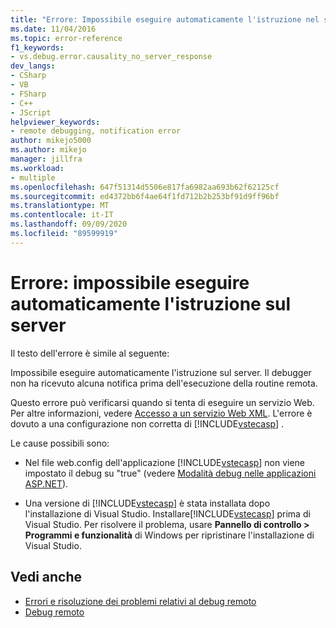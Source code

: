 ```yaml
---
title: "Errore: Impossibile eseguire automaticamente l'istruzione nel server | Microsoft Docs"
ms.date: 11/04/2016
ms.topic: error-reference
f1_keywords:
- vs.debug.error.causality_no_server_response
dev_langs:
- CSharp
- VB
- FSharp
- C++
- JScript
helpviewer_keywords:
- remote debugging, notification error
author: mikejo5000
ms.author: mikejo
manager: jillfra
ms.workload:
- multiple
ms.openlocfilehash: 647f51314d5506e817fa6982aa693b62f62125cf
ms.sourcegitcommit: ed4372bb6f4ae64f1fd712b2b253bf91d9ff96bf
ms.translationtype: MT
ms.contentlocale: it-IT
ms.lasthandoff: 09/09/2020
ms.locfileid: "89599919"
---
```

# <a name="error-unable-to-automatically-step-into-the-server"></a>Errore: impossibile eseguire automaticamente l'istruzione sul server
Il testo dell'errore è simile al seguente:

 Impossibile eseguire automaticamente l'istruzione sul server. Il debugger non ha ricevuto alcuna notifica prima dell'esecuzione della routine remota.

 Questo errore può verificarsi quando si tenta di eseguire un servizio Web. Per altre informazioni, vedere [Accesso a un servizio Web XML](/previous-versions/zc57803s(v=vs.100)). L'errore è dovuto a una configurazione non corretta di [!INCLUDE[vstecasp](../code-quality/includes/vstecasp_md.md)] .

 Le cause possibili sono:

- Nel file web.config dell'applicazione [!INCLUDE[vstecasp](../code-quality/includes/vstecasp_md.md)] non viene impostato il debug su "true" (vedere [Modalità debug nelle applicazioni ASP.NET](../debugger/how-to-enable-debugging-for-aspnet-applications.md)).

- Una versione di [!INCLUDE[vstecasp](../code-quality/includes/vstecasp_md.md)] è stata installata dopo l'installazione di Visual Studio. Installare[!INCLUDE[vstecasp](../code-quality/includes/vstecasp_md.md)] prima di Visual Studio. Per risolvere il problema, usare **Pannello di controllo > Programmi e funzionalità** di Windows per ripristinare l'installazione di Visual Studio.

## <a name="see-also"></a>Vedi anche
- [Errori e risoluzione dei problemi relativi al debug remoto](../debugger/remote-debugging-errors-and-troubleshooting.md)
- [Debug remoto](../debugger/remote-debugging.md)